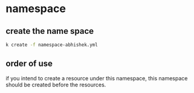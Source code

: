 # namespace

## create the name space

```sh
k create -f namespace-abhishek.yml
```

## order of use

if you intend to create a resource under this namespace, this namespace should be created before the resources.
